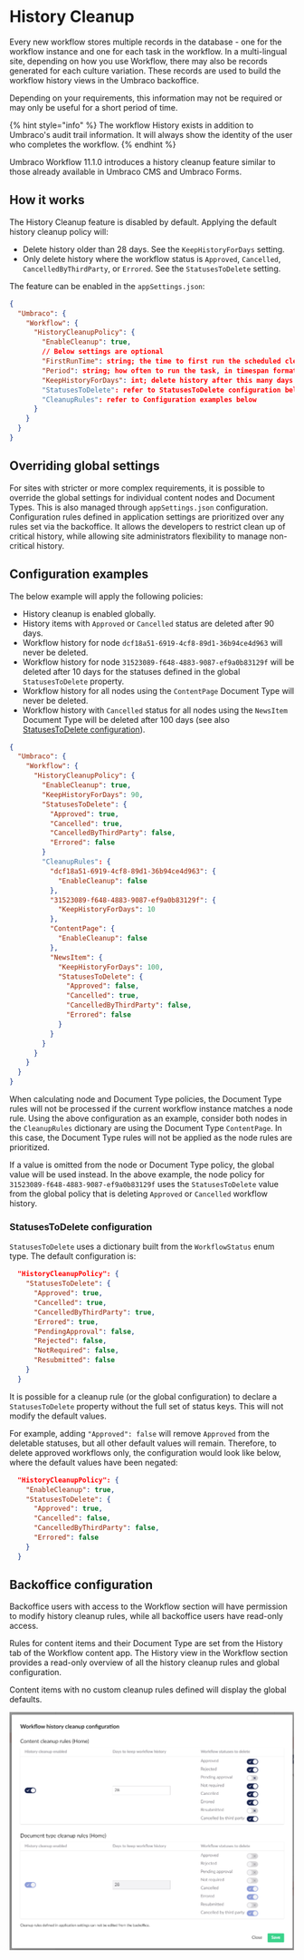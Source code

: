 # History Cleanup

Every new workflow stores multiple records in the database - one for the workflow instance and one for each task in the workflow. In a multi-lingual site, depending on how you use Workflow, there may also be records generated for each culture variation. These records are used to build the workflow history views in the Umbraco backoffice.

Depending on your requirements, this information may not be required or may only be useful for a short period of time.

{% hint style="info" %}
The workflow History exists in addition to Umbraco's audit trail information. It will always show the identity of the user who completes the workflow.
{% endhint %}

Umbraco Workflow 11.1.0 introduces a history cleanup feature similar to those already available in Umbraco CMS and Umbraco Forms.

## How it works

The History Cleanup feature is disabled by default. Applying the default history cleanup policy will:

* Delete history older than 28 days. See the `KeepHistoryForDays` setting.
* Only delete history where the workflow status is `Approved`, `Cancelled`, `CancelledByThirdParty`, or `Errored`. See the `StatusesToDelete` setting.

The feature can be enabled in the `appSettings.json`:

```json
{
  "Umbraco": {
    "Workflow": {
      "HistoryCleanupPolicy": {
        "EnableCleanup": true,
        // Below settings are optional
        "FirstRunTime": string; the time to first run the scheduled cleanup task, in crontab format
        "Period": string; how often to run the task, in timespan format
        "KeepHistoryForDays": int; delete history after this many days
        "StatusesToDelete": refer to StatusesToDelete configuration below
        "CleanupRules": refer to Configuration examples below
      }
    }
  }
}
```

## Overriding global settings

For sites with stricter or more complex requirements, it is possible to override the global settings for individual content nodes and Document Types. This is also managed through `appSettings.json` configuration. Configuration rules defined in application settings are prioritized over any rules set via the backoffice. It allows the developers to restrict clean up of critical history, while allowing site administrators flexibility to manage non-critical history.

## Configuration examples

The below example will apply the following policies:

* History cleanup is enabled globally.
* History items with `Approved` or `Cancelled` status are deleted after 90 days.
* Workflow history for node `dcf18a51-6919-4cf8-89d1-36b94ce4d963` will never be deleted.
* Workflow history for node `31523089-f648-4883-9087-ef9a0b83129f` will be deleted after 10 days for the statuses defined in the global `StatusesToDelete` property.
* Workflow history for all nodes using the `ContentPage` Document Type will never be deleted.
* Workflow history with `Cancelled` status for all nodes using the `NewsItem` Document Type will be deleted after 100 days (see also [StatusesToDelete configuration](history-cleanup.md#statusestodelete-configuration)).

```json
{
  "Umbraco": {
    "Workflow": {
      "HistoryCleanupPolicy": {
        "EnableCleanup": true,
        "KeepHistoryForDays": 90,
        "StatusesToDelete": {
          "Approved": true,
          "Cancelled": true,
          "CancelledByThirdParty": false,
          "Errored": false
        }
        "CleanupRules": {
          "dcf18a51-6919-4cf8-89d1-36b94ce4d963": {
            "EnableCleanup": false         
          }, 
          "31523089-f648-4883-9087-ef9a0b83129f": {
            "KeepHistoryForDays": 10
          },
          "ContentPage": {
            "EnableCleanup": false
          },
          "NewsItem": {
            "KeepHistoryForDays": 100,
            "StatusesToDelete": {
              "Approved": false,
              "Cancelled": true,
              "CancelledByThirdParty": false,
              "Errored": false
            }
          }
        }
      }
    }
  }
}
```

When calculating node and Document Type policies, the Document Type rules will not be processed if the current workflow instance matches a node rule. Using the above configuration as an example, consider both nodes in the `CleanupRules` dictionary are using the Document Type `ContentPage`. In this case, the Document Type rules will not be applied as the node rules are prioritized.

If a value is omitted from the node or Document Type policy, the global value will be used instead. In the above example, the node policy for `31523089-f648-4883-9087-ef9a0b83129f` uses the `StatusesToDelete` value from the global policy that is deleting `Approved` or `Cancelled` workflow history.

### StatusesToDelete configuration

`StatusesToDelete` uses a dictionary built from the `WorkflowStatus` enum type. The default configuration is:

```json
  "HistoryCleanupPolicy": { 
    "StatusesToDelete": {
      "Approved": true,
      "Cancelled": true,
      "CancelledByThirdParty": true,
      "Errored": true,
      "PendingApproval": false,
      "Rejected": false,
      "NotRequired": false,
      "Resubmitted": false
    }
  }
```

It is possible for a cleanup rule (or the global configuration) to declare a `StatusesToDelete` property without the full set of status keys. This will not modify the default values.

For example, adding `"Approved": false` will remove `Approved` from the deletable statuses, but all other default values will remain. Therefore, to delete approved workflows only, the configuration would look like below, where the default values have been negated:

```json
  "HistoryCleanupPolicy": { 
    "EnableCleanup": true,
    "StatusesToDelete": {
      "Approved": true,
      "Cancelled": false,
      "CancelledByThirdParty": false,
      "Errored": false
    }
  }
```

## Backoffice configuration

Backoffice users with access to the Workflow section will have permission to modify history cleanup rules, while all backoffice users have read-only access.

Rules for content items and their Document Type are set from the History tab of the Workflow content app. The History view in the Workflow section provides a read-only overview of all the history cleanup rules and global configuration.

Content items with no custom cleanup rules defined will display the global defaults.

![Workflow History Cleanup Modal](<images/workflow-history-cleanup-modal (1).png>)
